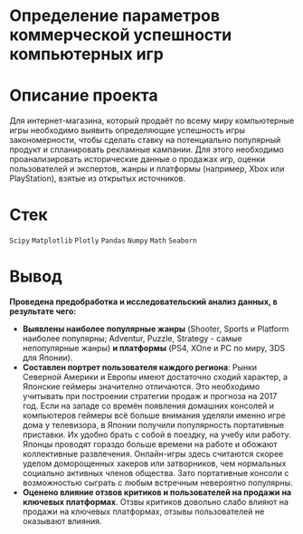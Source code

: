 # Определение параметров коммерческой успешности компьютерных игр
# Описание проекта
Для интернет-магазина, который продаёт по всему миру компьютерные игры необходимо выявить определяющие успешность игры закономерности, 
чтобы сделать ставку на потенциально популярный продукт и спланировать рекламные кампании. 
Для этого необходимо проанализировать исторические данные о продажах игр, оценки пользователей и экспертов, жанры и платформы (например, Xbox или PlayStation),
взятые из открытых источников.

# Стек
`Scipy` `Matplotlib` `Plotly` `Pandas` `Numpy` `Math` `Seaborn`

# Вывод 
**Проведена предобработка и исследовательский анализ данных, в результате чего:** 
- **Выявлены наиболее популярные жанры** (Shooter, Sports и Platform наиболее популярны; Adventur, Puzzle, Strategy - самые непопулярные жанры) **и платформы** (PS4, XOne и PC по миру, 3DS для Японии).
- **Составлен портрет пользователя каждого региона**:
  Рынки Северной Америки и Европы имеют достаточно сходий характер, а Японские геймеры значително отличаются. Это необходимо учитывать при построении стратегии продаж и прогноза на 2017 год. Если на западе со времён появления домашних консолей и компьютеров геймеры всё больше внимания уделяли именно игре дома у телевизора, в Японии получили популярность портативные приставки. Их удобно брать с собой в поездку, на учебу или работу. Японцы проводят гораздо больше времени на работе и обожают коллективные развлечения. Онлайн-игры здесь считаются скорее уделом доморощенных хакеров или затворников, чем нормальных социально активных членов общества. Зато портативные консоли с возможностью сыграть с любым встречным невероятно популярны.
- **Оценено влияние отзвов критиков и пользователей на продажи на ключевых платформах**. Отзвы критиков довольно слабо влияют на продажи на ключевых платформах, отзывы пользователей не оказывают влияния.
